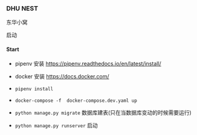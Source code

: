 ### DHU NEST
东华小窝

启动


#### Start

- pipenv 安装 https://pipenv.readthedocs.io/en/latest/install/
- docker 安装 https://docs.docker.com/


- `pipenv install`
- `docker-compose -f  docker-compose.dev.yaml up`
- `python manage.py migrate` 数据库建表(只在当数据库变动的时候需要运行)
- `python manage.py runserver` 启动
